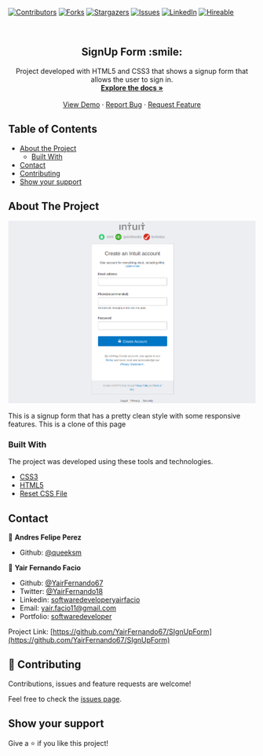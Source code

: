 [![Contributors][contributors-shield]][contributors-url]
[![Forks][forks-shield]][forks-url]
[![Stargazers][stars-shield]][stars-url]
[![Issues][issues-shield]][issues-url]
[![LinkedIn][linkedin-shield2]][linkedin-url2]
[![Hireable][hireable]][hireable-url]

<!-- PROJECT LOGO -->
<br />
<p align="center">
  <h2 align="center">SignUp Form :smile:</h2>

  <p align="center">
    Project developed with HTML5 and CSS3 that shows a signup form that allows the user to sign in.
    <br />
    <a href="https://github.com/YairFernando67/SIgnUpForm"><strong>Explore the docs »</strong></a>
    <br />
    <br />
    <a href="https://github.com/YairFernando67/SIgnUpForm">View Demo</a>
    ·
    <a href="https://github.com/YairFernando67/SIgnUpForm/issues">Report Bug</a>
    ·
    <a href="https://github.com/YairFernando67/SIgnUpForm/issues">Request Feature</a>
  </p>
</p>

<!-- TABLE OF CONTENTS -->
## Table of Contents

* [About the Project](#about-the-project)
  * [Built With](#built-with)
* [Contact](#contact)
* [Contributing](#Contributing)
* [Show your support](#Show-your-support)



<!-- ABOUT THE PROJECT -->
## About The Project

![Screenshot Image](img/logoRepo.png)

This is a signup form that has a pretty clean style with some responsive features.
This is a clone of this page 

### Built With
The project was developed using these tools and technologies.
* [CSS3](https://developer.mozilla.org/en-US/docs/Web/CSS)
* [HTML5](https://www.w3schools.com/html/)
* [Reset CSS File](https://necolas.github.io/normalize.css/)


<!-- CONTACT -->

## Contact

👤 **Andres Felipe Perez**

- Github: [@queeksm](https://github.com/queeksm)

👤 **Yair Fernando Facio**

- Github: [@YairFernando67](https://github.com/YairFernando67)
- Twitter: [@YairFernando18](https://twitter.com/YairFernando18)
- Linkedin: [softwaredeveloperyairfacio](https://www.linkedin.com/in/softwaredeveloperyairfacio/)
- Email: [yair.facio11@gmail.com](https://mail.google.com/mail/?view=cm&fs=1&tf=1&to=yair.facio11@gmail.com)
- Portfolio: [softwaredeveloper](https://yairfernando67.github.io/Portfolio/)

<p align="center">

Project Link: [https://github.com/YairFernando67/SIgnUpForm](https://github.com/YairFernando67/SIgnUpForm)

</p>

## 🤝 Contributing

Contributions, issues and feature requests are welcome!

Feel free to check the [issues page](https://github.com/YairFernando67/SIgnUpForm/issues).

## Show your support

Give a ⭐️ if you like this project!

<!-- MARKDOWN LINKS & IMAGES -->

[contributors-shield]: https://img.shields.io/github/contributors/YairFernando67/SIgnUpForm.svg?style=flat-square
[contributors-url]: https://github.com/YairFernando67/SIgnUpForm/graphs/contributors
[forks-shield]: https://img.shields.io/github/forks/YairFernando67/SIgnUpForm.svg?style=flat-square
[forks-url]: https://github.com/YairFernando67/SIgnUpForm/network/members
[stars-shield]: https://img.shields.io/github/stars/YairFernando67/SIgnUpForm.svg?style=flat-square
[stars-url]: https://github.com/YairFernando67/SIgnUpForm/stargazers
[issues-shield]: https://img.shields.io/github/issues/YairFernando67/SIgnUpForm.svg?style=flat-square
[issues-url]: https://github.com/YairFernando67/SIgnUpForm/issues
[license-shield]: https://img.shields.io/github/license/YairFernando67/SIgnUpForm.svg?style=flat-square
[license-url]: https://github.com/YairFernando67/SIgnUpForm/blob/master/LICENSE.txt
[linkedin-shield2]: https://img.shields.io/badge/-LinkedIn-black.svg?style=flat-square&logo=linkedin&colorB=555
[linkedin-url2]: https://www.linkedin.com/in/softwaredeveloperyairfacio/
[hireable]: https://cdn.rawgit.com/hiendv/hireable/master/styles/flat/yes.svg
[hireable-url]: https://www.linkedin.com/in/softwaredeveloperyairfacio/



